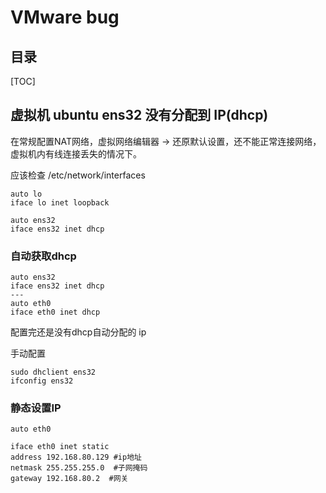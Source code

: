 # VMware bug

## 目录

[TOC]

## 虚拟机 ubuntu ens32 没有分配到 IP(dhcp)

在常规配置NAT网络，虚拟网络编辑器 -> 还原默认设置，还不能正常连接网络，虚拟机内有线连接丢失的情况下。 

应该检查 /etc/network/interfaces

```
auto lo
iface lo inet loopback

auto ens32
iface ens32 inet dhcp
```

### 自动获取dhcp

```
auto ens32  
iface ens32 inet dhcp  
---
auto eth0  
iface eth0 inet dhcp 
```

配置完还是没有dhcp自动分配的 ip

手动配置

```
sudo dhclient ens32
ifconfig ens32
```

### 静态设置IP

```
auto eth0  
  
iface eth0 inet static  
address 192.168.80.129 #ip地址  
netmask 255.255.255.0  #子网掩码  
gateway 192.168.80.2  #网关  
```

